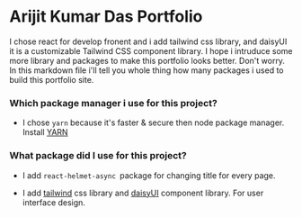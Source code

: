 # Arijit Kumar Das Portfolio 

I chose react for develop fronent and i add tailwind css library, and daisyUI it is a customizable Tailwind CSS component library. I hope i intruduce some more library and packages to make this portfolio looks better. Don't worry. In this markdown file i'll tell you whole thing how many packages i used to build this portfolio site.

### Which package manager i use for this project?

- I chose `yarn` because it's faster & secure then node package manager. Install [YARN](https://classic.yarnpkg.com/lang/en/docs/install/#windows-stable "Click and install yarn")

### What package did I use for this project?

- I add `react-helmet-async `package for changing title for every page.

- I add [tailwind](https://tailwindcss.com/docs/installation) css library and [daisyUI](https://daisyui.com/docs/install/) component library. For user interface design.